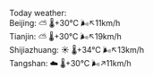 Today weather:  
Beijing: ⛅️  🌡️+30°C 🌬️↖11km/h  
Tianjin: ⛅️  🌡️+30°C 🌬️↖19km/h  
Shijiazhuang: ☀️   🌡️+34°C 🌬️↖13km/h  
Tangshan: ☁️   🌡️+30°C 🌬️↗11km/h  

